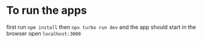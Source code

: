 # To run the apps
  first run `npm install`
  then `npx turbo run dev` and the app should start
  in the browser open `localhost:3000`